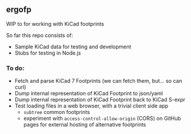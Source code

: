 ## ergofp
WIP to for working with KiCad footprints

So far this repo consists of:
- Sample KiCad data for testing and development
- Stubs for testing in Node.js

### To do:
- Fetch and parse KiCad 7 Footprints (we can fetch them, but… so can curl)
- Dump internal representation of KiCad Footprint to json/yaml
- Dump internal representation of KiCad Footprint back to KiCad S-expr
- Test loading files in a web browser, with a trivial client side app
  - `subtree` common footprints
  - experiment with `access-control-allow-origin` (CORS) on GitHub pages for external hosting of alternative footprints
